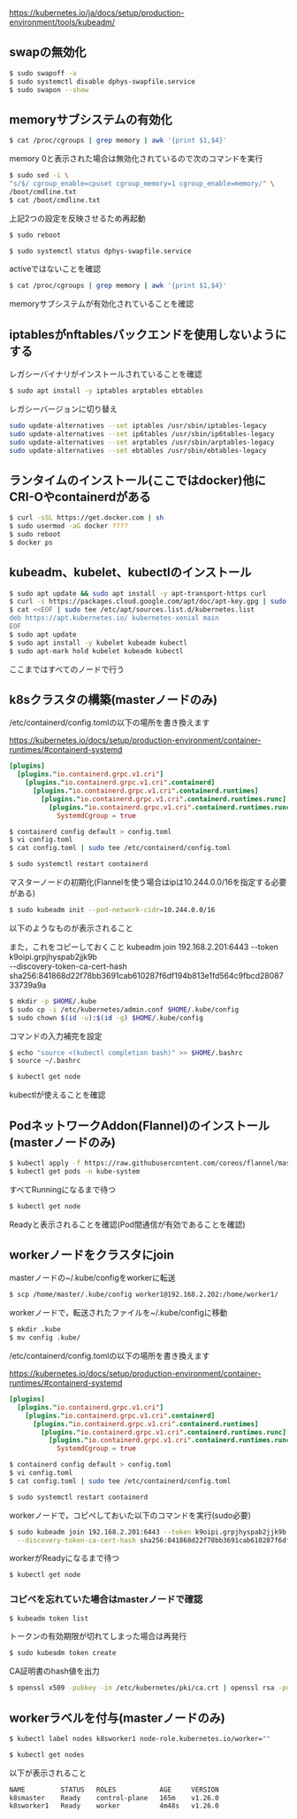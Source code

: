 https://kubernetes.io/ja/docs/setup/production-environment/tools/kubeadm/
## swapの無効化

```sh
$ sudo swapoff -a
$ sudo systemctl disable dphys-swapfile.service
$ sudo swapon --show
```

## memoryサブシステムの有効化

```sh
$ cat /proc/cgroups | grep memory | awk '{print $1,$4}'
```

memory 0と表示された場合は無効化されているので次のコマンドを実行

```sh
$ sudo sed -i \
"s/$/ cgroup_enable=cpuset cgroup_memory=1 cgroup_enable=memory/" \
/boot/cmdline.txt
$ cat /boot/cmdline.txt
```

上記2つの設定を反映させるため再起動

```sh
$ sudo reboot
```

```sh
$ sudo systemctl status dphys-swapfile.service
```

activeではないことを確認

```sh
$ cat /proc/cgroups | grep memory | awk '{print $1,$4}'
```

memoryサブシステムが有効化されていることを確認

## iptablesがnftablesバックエンドを使用しないようにする

レガシーバイナリがインストールされていることを確認

```sh
$ sudo apt install -y iptables arptables ebtables
```

レガシーバージョンに切り替え

```sh
sudo update-alternatives --set iptables /usr/sbin/iptables-legacy
sudo update-alternatives --set ip6tables /usr/sbin/ip6tables-legacy
sudo update-alternatives --set arptables /usr/sbin/arptables-legacy
sudo update-alternatives --set ebtables /usr/sbin/ebtables-legacy
```

## ランタイムのインストール(ここではdocker)他にCRI-Oやcontainerdがある

```sh
$ curl -sSL https://get.docker.com | sh
$ sudo usermod -aG docker ????
$ sudo reboot
$ docker ps
```

## kubeadm、kubelet、kubectlのインストール

```sh
$ sudo apt update && sudo apt install -y apt-transport-https curl
$ curl -s https://packages.cloud.google.com/apt/doc/apt-key.gpg | sudo apt-key add -
$ cat <<EOF | sudo tee /etc/apt/sources.list.d/kubernetes.list
deb https://apt.kubernetes.io/ kubernetes-xenial main
EOF
$ sudo apt update
$ sudo apt install -y kubelet kubeadm kubectl
$ sudo apt-mark hold kubelet kubeadm kubectl
```

ここまではすべてのノードで行う

## k8sクラスタの構築(masterノードのみ)

/etc/containerd/config.tomlの以下の場所を書き換えます

https://kubernetes.io/docs/setup/production-environment/container-runtimes/#containerd-systemd

```toml
[plugins]
  [plugins."io.containerd.grpc.v1.cri"]
    [plugins."io.containerd.grpc.v1.cri".containerd]
      [plugins."io.containerd.grpc.v1.cri".containerd.runtimes]
        [plugins."io.containerd.grpc.v1.cri".containerd.runtimes.runc]
          [plugins."io.containerd.grpc.v1.cri".containerd.runtimes.runc.options]
            SystemdCgroup = true
```

```sh
$ containerd config default > config.toml
$ vi config.toml
$ cat config.toml | sudo tee /etc/containerd/config.toml
```

```sh
$ sudo systemctl restart containerd
```

マスターノードの初期化(Flannelを使う場合はipは10.244.0.0/16を指定する必要がある)

```sh
$ sudo kubeadm init --pod-network-cidr=10.244.0.0/16
```

以下のようなものが表示されること

また，これをコピーしておくこと
kubeadm join 192.168.2.201:6443 --token k9oipi.grpjhyspab2jjk9b \
        --discovery-token-ca-cert-hash sha256:841868d22f78bb3691cab610287f6df194b813e1fd564c9fbcd2808733739a9a

```sh
$ mkdir -p $HOME/.kube
$ sudo cp -i /etc/kubernetes/admin.conf $HOME/.kube/config
$ sudo chown $(id -u):$(id -g) $HOME/.kube/config
```

コマンドの入力補完を設定

```sh
$ echo "source <(kubectl completion bash)" >> $HOME/.bashrc
$ source ~/.bashrc
```

```sh
$ kubectl get node
```

kubectlが使えることを確認

## PodネットワークAddon(Flannel)のインストール(masterノードのみ)

```sh
$ kubectl apply -f https://raw.githubusercontent.com/coreos/flannel/master/Documentation/kube-flannel.yml
$ kubectl get pods -n kube-system
```

すべてRunningになるまで待つ

```sh
$ kubectl get node
```

Readyと表示されることを確認(Pod間通信が有効であることを確認)

## workerノードをクラスタにjoin

masterノードの~/.kube/configをworkerに転送

```sh
$ scp /home/master/.kube/config worker1@192.168.2.202:/home/worker1/
```

workerノードで，転送されたファイルを~/.kube/configに移動

```sh
$ mkdir .kube
$ mv config .kube/
```

/etc/containerd/config.tomlの以下の場所を書き換えます

https://kubernetes.io/docs/setup/production-environment/container-runtimes/#containerd-systemd

```toml
[plugins]
  [plugins."io.containerd.grpc.v1.cri"]
    [plugins."io.containerd.grpc.v1.cri".containerd]
      [plugins."io.containerd.grpc.v1.cri".containerd.runtimes]
        [plugins."io.containerd.grpc.v1.cri".containerd.runtimes.runc]
          [plugins."io.containerd.grpc.v1.cri".containerd.runtimes.runc.options]
            SystemdCgroup = true
```

```sh
$ containerd config default > config.toml
$ vi config.toml
$ cat config.toml | sudo tee /etc/containerd/config.toml
```

```sh
$ sudo systemctl restart containerd
```

workerノードで，コピペしておいた以下のコマンドを実行(sudo必要)

```sh
$ sudo kubeadm join 192.168.2.201:6443 --token k9oipi.grpjhyspab2jjk9b \
  --discovery-token-ca-cert-hash sha256:841868d22f78bb3691cab610287f6df194b813e1fd564c9fbcd2808733739a9a
```

workerがReadyになるまで待つ

```sh
$ kubectl get node
```

### コピペを忘れていた場合はmasterノードで確認

```sh
$ kubeadm token list
```

トークンの有効期限が切れてしまった場合は再発行

```sh
$ sudo kubeadm token create
```

CA証明書のhash値を出力

```sh
$ openssl x509 -pubkey -in /etc/kubernetes/pki/ca.crt | openssl rsa -pubin -outform der 2>/dev/null | openssl dgst -sha256 -hex | sed 's/^.* //'
```

## workerラベルを付与(masterノードのみ)

```sh
$ kubectl label nodes k8sworker1 node-role.kubernetes.io/worker=""
```

```sh
$ kubectl get nodes
```

以下が表示されること

```sh
NAME         STATUS   ROLES           AGE     VERSION
k8smaster    Ready    control-plane   165m    v1.26.0
k8sworker1   Ready    worker          4m48s   v1.26.0
```